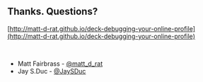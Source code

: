 ##  Thanks. Questions?

[http://matt-d-rat.github.io/deck-debugging-your-online-profile](http://matt-d-rat.github.io/deck-debugging-your-online-profile)

<br />

* Matt Fairbrass - [@matt_d_rat](https://twitter.com/matt_d_rat)
* Jay S.Duc - [@JaySDuc](https://twitter.com/jaysduc)
